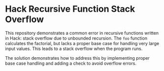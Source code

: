 # Hack Recursive Function Stack Overflow

This repository demonstrates a common error in recursive functions written in Hack: stack overflow due to unbounded recursion.  The `foo` function calculates the factorial, but lacks a proper base case for handling very large input values. This leads to a stack overflow when the program runs.

The solution demonstrates how to address this by implementing proper base case handling and adding a check to avoid overflow errors.